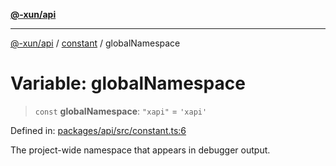 [**@-xun/api**](../../README.md)

***

[@-xun/api](../../README.md) / [constant](../README.md) / globalNamespace

# Variable: globalNamespace

> `const` **globalNamespace**: `"xapi"` = `'xapi'`

Defined in: [packages/api/src/constant.ts:6](https://github.com/Xunnamius/api-utils/blob/60863c4db4ba817b2926c481da6a42f07a7c9992/packages/api/src/constant.ts#L6)

The project-wide namespace that appears in debugger output.
